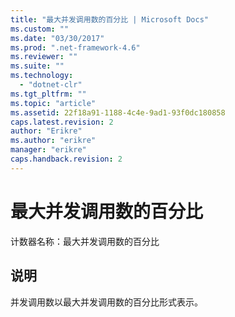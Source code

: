 ```yaml
---
title: "最大并发调用数的百分比 | Microsoft Docs"
ms.custom: ""
ms.date: "03/30/2017"
ms.prod: ".net-framework-4.6"
ms.reviewer: ""
ms.suite: ""
ms.technology: 
  - "dotnet-clr"
ms.tgt_pltfrm: ""
ms.topic: "article"
ms.assetid: 22f18a91-1188-4c4e-9ad1-93f0dc180858
caps.latest.revision: 2
author: "Erikre"
ms.author: "erikre"
manager: "erikre"
caps.handback.revision: 2
---
```

# 最大并发调用数的百分比
计数器名称：最大并发调用数的百分比  
  
## 说明  
 并发调用数以最大并发调用数的百分比形式表示。